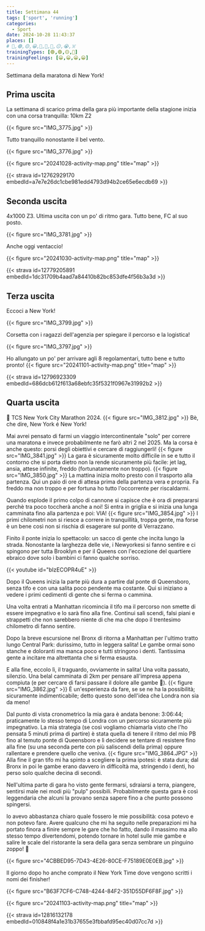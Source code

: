 ```yaml
---
title: Settimana 44
tags: ['sport', 'running']
categories:
  - Sport
date: 2024-10-28 11:43:37
places: []
# 🔴,🟢,🟡,😀,🙁,🫤,🙂,😐,😭,☠️
trainingTypes: [🟢,🟢,🟡,🏁]
trainingFeelings: [😀,😀,😀,😀]
---
```

Settimana della maratona di New York!
<!--more--> 

## Prima uscita
La settimana di scarico prima della gara più importante della stagione inizia con una corsa tranquilla: 10km Z2

{{< figure src="IMG_3775.jpg" >}}

Tutto tranquillo nonostante il bel vento.

{{< figure src="IMG_3776.jpg" >}}

{{< figure src="20241028-activity-map.png" title="map" >}}

{{< strava id=12762929170 embedId=a7e7e26dc1cbe981edd4793d94b2ce65e6ecdb69 >}}

## Seconda uscita
4x1000 Z3. Ultima uscita con un po' di ritmo gara. Tutto bene, FC al suo posto.

{{< figure src="IMG_3781.jpg" >}}

Anche oggi ventaccio!

{{< figure src="20241030-activity-map.png" title="map" >}}

{{< strava id=12779205891 embedId=1dc31709b4aad7a84410b82bc853dfe4f56b3a3d >}}

## Terza uscita
Eccoci a New York!

{{< figure src="IMG_3799.jpg" >}}

Corsetta con i ragazzi dell'agenzia per spiegare il percorso e la logistica!

{{< figure src="IMG_3797.jpg" >}}

Ho allungato un po' per arrivare agli 8 regolamentari, tutto bene e tutto pronto!
{{< figure src="20241101-activity-map.png" title="map" >}}

{{< strava id=12796923309 embedId=686dcb612f613a68ebfc35f5321f0967e31992b2 >}}


## Quarta uscita

🏁 TCS New York City Marathon 2024.
{{< figure src="IMG_3812.jpg" >}}
Bè, che dire, New York é New York!

Mai avrei pensato di farmi un viaggio intercontinentale "solo" per correre una maratona e invece probabilmente ne farò altri 2 nel 2025. 
Ma la corsa è anche questo: porsi degli obiettivi e cercare di raggiungerli!
{{< figure src="IMG_3841.jpg" >}}
La gara è sicuramente molto difficile in se e tutto il contorno che si porta dietro non la rende sicuramente più facile: jet lag, ansia, attese infinite, freddo (fortunatamente non troppo).
{{< figure src="IMG_3850.jpg" >}}
La mattina inizia molto presto con il trasporto alla partenza. Qui un paio di ore di attesa prima della partenza vera e propria. Fa freddo ma non troppo e per fortuna ho tutto l'occorrente per riscaldarmi.

Quando esplode il primo colpo di cannone si capisce che è ora di prepararsi perchè tra poco toccherà anche a noi! Si entra in griglia e si inizia una lunga camminata fino alla partenza e poi: VIA!
{{< figure src="IMG_3854.jpg" >}}
I primi chilometri non si riesce a correre in tranquillità, troppa gente, ma forse è un bene così non si rischia di esagerare sul ponte di Verrazzano.

Finito il ponte inizia lo spettacolo: un sacco di gente che incita lungo la strada. Nonostante la larghezza delle vie, i Newyorkesi si fanno sentire e ci spingono per tutta Brooklyn e per il Queens con l'eccezione del quartiere ebraico dove solo i bambini ci fanno qualche sorriso.

{{< youtube id="bIzECOPR4uE" >}}

Dopo il Queens inizia la parte più dura a partire dal ponte di Queensboro, senza tifo e con una salita poco pendente ma costante. Qui si iniziano a vedere i primi cedimenti di gente che si ferma o cammina.

Una volta entrati a Manhattan ricomincia il tifo ma il percorso non smette di essere impegnativo e lo sarà fino alla fine. Continui sali scendi, falsi piani e strappetti che non sarebbero niente di che ma che dopo il trentesimo chilometro di fanno sentire.

Dopo la breve escursione nel Bronx di ritorna a Manhattan per l'ultimo tratto lungo Central Park: durissimo, tutto in leggera salita! Le gambe ormai sono stanche e doloranti ma manca poco e tutti stringono i denti. Tantissima gente a incitare ma altrettanta che si ferma esausta.

E alla fine, eccolo lì, il traguardo, ovviamente in salita! Una volta passato, silenzio. Una belal camminata di 2km per pensare all'impresa appena compiuta (e per cercare di farsi passare il dolore alle gambe 😬).
{{< figure src="IMG_3862.jpg" >}}
È un'esperienza da fare, se se ne ha la possibilità; sicuramente indimenticabile; detto questo sono dell'idea che Londra non sia da meno!

Dal punto di vista cronometrico la mia gara è andata benone: 3:06:44; praticamente lo stesso tempo di Londra con un percorso sicuramente più impegnativo. La mia strategia (se così vogliamo chiamarla visto che l'ho pensata 5 minuti prima di partire) è stata quella di tenere il ritmo del mio PB fino al temuto ponte di Queensboro e lì decidere se tentare di resistere fino alla fine (su una seconda perte con più saliscendi della prima) oppure rallentare e prendere quello che veniva.
{{< figure src="IMG_3864.JPG" >}}
Alla fine il gran tifo mi ha spinto a scegliere la prima ipotesi: è stata dura; dal Bronx in poi le gambe erano davvero in difficoltà ma, stringendo i denti, ho perso solo qualche decina di secondi.

Nell'ultima parte di gara ho visto gente fermarsi, sdraiarsi a terra, piangere, sentirsi male nei modi più "pulp" possibili. Probabilmente questa gara è così leggendaria che alcuni la provano senza sapere fino a che punto possono spingersi. 

Io avevo abbastanza chiaro quale fossero le mie possibilità: cosa potevo e non potevo fare. Avere qualcuno che mi ha seguito nelle preparazioni mi ha portato finora a finire sempre le gare che ho fatto, dando il massimo ma allo stesso tempo divertendomi, potendo tornare in hotel sulle mie gambe e salire le scale del ristorante la sera della gara senza sembrare un pinguino zoppo! 🐧

{{< figure src="4CBBED95-7D43-4E26-80CE-F75189E0E0EB.jpg" >}}

Il giorno dopo ho anche comprato il New York Time dove vengono scritti i nomi dei finisher!

{{< figure src="B63F7CF6-C748-4244-84F2-351D55DF6F8F.jpg" >}}

{{< figure src="20241103-activity-map.png" title="map" >}}

{{< strava id=12816132178 embedId=010848f4a1e31b37655e3fbbafd95ec40d07cc7d >}}